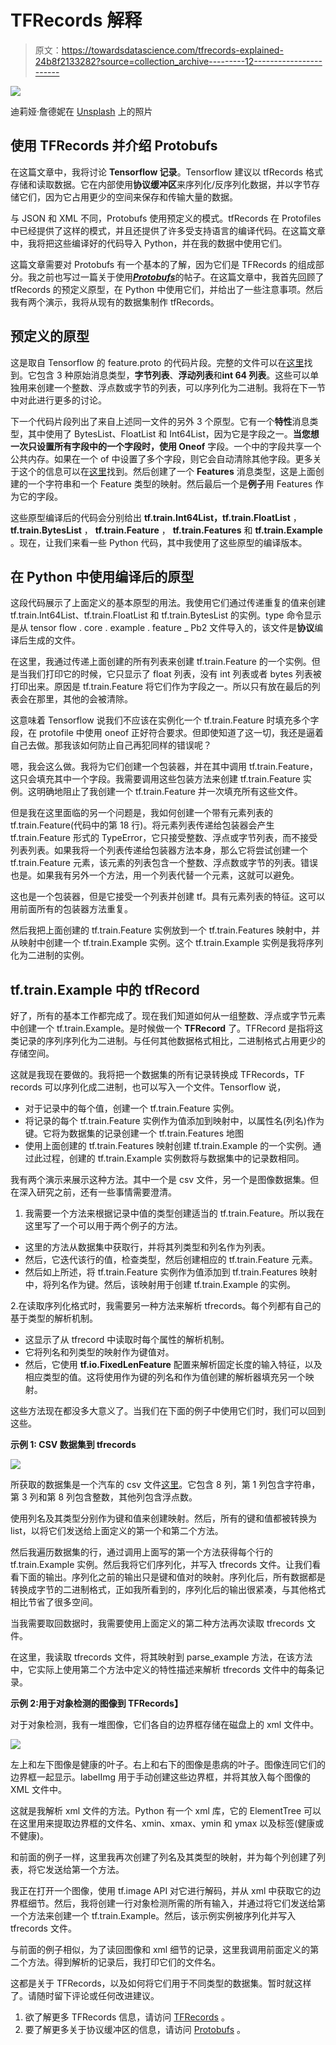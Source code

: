 # TFRecords 解释

> 原文：<https://towardsdatascience.com/tfrecords-explained-24b8f2133282?source=collection_archive---------12----------------------->

![](img/a30e70c18e33c9b7b6648d35e7315ef9.png)

迪莉娅·詹德妮在 [Unsplash](https://unsplash.com?utm_source=medium&utm_medium=referral) 上的照片

## 使用 TFRecords 并介绍 Protobufs

在这篇文章中，我将讨论 **Tensorflow 记录**。Tensorflow 建议以 tfRecords 格式存储和读取数据。它在内部使用**协议缓冲区**来序列化/反序列化数据，并以字节存储它们，因为它占用更少的空间来保存和传输大量的数据。

与 JSON 和 XML 不同，Protobufs 使用预定义的模式。tfRecords 在 Protofiles 中已经提供了这样的模式，并且还提供了许多受支持语言的编译代码。在这篇文章中，我将把这些编译好的代码导入 Python，并在我的数据中使用它们。

这篇文章需要对 Protobufs 有一个基本的了解，因为它们是 TFRecords 的组成部分。我之前也写过一篇关于使用[***Protobufs***](https://medium.com/@gshbehera/serialization-deserialization-with-protobufs-223d401f621d)的帖子。在这篇文章中，我首先回顾了 tfRecords 的预定义原型，在 Python 中使用它们，并给出了一些注意事项。然后我有两个演示，我将从现有的数据集制作 tfRecords。

## 预定义的原型

这是取自 Tensorflow 的 feature.proto 的代码片段。完整的文件可以在[这里](https://github.com/tensorflow/tensorflow/blob/master/tensorflow/core/example/feature.proto)找到。它包含 3 种原始消息类型，**字节列表**、**浮动列表**和**int 64 列表**。这些可以单独用来创建一个整数、浮点数或字节的列表，可以序列化为二进制。我将在下一节中对此进行更多的讨论。

下一个代码片段列出了来自上述同一文件的另外 3 个原型。它有一个**特性**消息类型，其中使用了 BytesList、FloatList 和 Int64List，因为它是字段之一。**当您想一次只设置所有字段中的一个字段时，使用 Oneof** 字段。一个中的字段共享一个公共内存。如果在一个 of 中设置了多个字段，则它会自动清除其他字段。更多关于这个的信息可以在[这里](https://developers.google.com/protocol-buffers/docs/proto3#oneof)找到。然后创建了一个 **Features** 消息类型，这是上面创建的一个字符串和一个 Feature 类型的映射。然后最后一个是**例子**用 Features 作为它的字段。

这些原型编译后的代码会分别给出 **tf.train.Int64List，tf.train.FloatList** ， **tf.train.BytesList** ， **tf.train.Feature** ， **tf.train.Features** 和 **tf.train.Example** 。现在，让我们来看一些 Python 代码，其中我使用了这些原型的编译版本。

## 在 Python 中使用编译后的原型

这段代码展示了上面定义的基本原型的用法。我使用它们通过传递重复的值来创建 tf.train.Int64List、tf.train.FloatList 和 tf.train.BytesList 的实例。type 命令显示是从 tensor flow . core . example . feature _ Pb2 文件导入的，该文件是**协议**编译后生成的文件。

在这里，我通过传递上面创建的所有列表来创建 tf.train.Feature 的一个实例。但是当我们打印它的时候，它只显示了 float 列表，没有 int 列表或者 bytes 列表被打印出来。原因是 tf.train.Feature 将它们作为字段之一。所以只有放在最后的列表会在那里，其他的会被清除。

这意味着 Tensorflow 说我们不应该在实例化一个 tf.train.Feature 时填充多个字段，在 protofile 中使用 oneof 正好符合要求。但即使知道了这一切，我还是逼着自己去做。那我该如何防止自己再犯同样的错误呢？

嗯，我会这么做。我将为它们创建一个包装器，并在其中调用 tf.train.Feature，这只会填充其中一个字段。我需要调用这些包装方法来创建 tf.train.Feature 实例。这明确地阻止了我创建一个 tf.train.Feature 并一次填充所有这些文件。

但是我在这里面临的另一个问题是，我如何创建一个带有元素列表的 tf.train.Feature(代码中的第 18 行)。将元素列表传递给包装器会产生 tf.train.Feature 形式的 TypeError，它只接受整数、浮点或字节列表，而不接受列表列表。如果我将一个列表传递给包装器方法本身，那么它将尝试创建一个 tf.train.Feature 元素，该元素的列表包含一个整数、浮点数或字节的列表。错误也是。如果我有另外一个方法，用一个列表代替一个元素，这就可以避免。

这也是一个包装器，但是它接受一个列表并创建 tf。具有元素列表的特征。这可以用前面所有的包装器方法重复。

然后我把上面创建的 tf.train.Feature 实例放到一个 tf.train.Features 映射中，并从映射中创建一个 tf.train.Example 实例。这个 tf.train.Example 实例是我将序列化为二进制的实例。

## tf.train.Example 中的 tfRecord

好了，所有的基本工作都完成了。现在我们知道如何从一组整数、浮点或字节元素中创建一个 tf.train.Example。是时候做一个 **TFRecord** 了。TFRecord 是指将这类记录的序列序列化为二进制。与任何其他数据格式相比，二进制格式占用更少的存储空间。

这就是我现在要做的。我将把一个数据集的所有记录转换成 TFRecords，TF records 可以序列化成二进制，也可以写入一个文件。Tensorflow 说，

*   对于记录中的每个值，创建一个 tf.train.Feature 实例。
*   将记录的每个 tf.train.Feature 实例作为值添加到映射中，以属性名(列名)作为键。它将为数据集的记录创建一个 tf.train.Features 地图
*   使用上面创建的 tf.train.Features 映射创建 tf.train.Example 的一个实例。通过此过程，创建的 tf.train.Example 实例数将与数据集中的记录数相同。

我有两个演示来展示这种方法。其中一个是 csv 文件，另一个是图像数据集。但在深入研究之前，还有一些事情需要澄清。

1.  我需要一个方法来根据记录中值的类型创建适当的 tf.train.Feature。所以我在这里写了一个可以用于两个例子的方法。

*   这里的方法从数据集中获取行，并将其列类型和列名作为列表。
*   然后，它迭代该行的值，检查类型，然后创建相应的 tf.train.Feature 元素。
*   然后如上所述，将 tf.train.Feature 实例作为值添加到 tf.train.Features 映射中，将列名作为键。然后，该映射用于创建 tf.train.Example 的实例。

2.在读取序列化格式时，我需要另一种方法来解析 tfrecords。每个列都有自己的基于类型的解析机制。

*   这显示了从 tfrecord 中读取时每个属性的解析机制。
*   它将列名和列类型的映射作为键值对。
*   然后，它使用 **tf.io.FixedLenFeature** 配置来解析固定长度的输入特征，以及相应类型的值。这将使用作为键的列名和作为值创建的解析器填充另一个映射。

这些方法现在都没多大意义了。当我们在下面的例子中使用它们时，我们可以回到这些。

**示例 1: CSV 数据集到 tfrecords**

![](img/0e43a6275f823a2bc0240420e8fe9c01.png)

所获取的数据集是一个汽车的 csv 文件[这里](https://perso.telecom-paristech.fr/eagan/class/igr204/data/cars.csv)。它包含 8 列，第 1 列包含字符串，第 3 列和第 8 列包含整数，其他列包含浮点数。

使用列名及其类型分别作为键和值来创建映射。然后，所有的键和值都被转换为 list，以将它们发送给上面定义的第一个和第二个方法。

然后我遍历数据集的行，通过调用上面写的第一个方法获得每个行的 tf.train.Example 实例。然后我将它们序列化，并写入 tfrecords 文件。让我们看看下面的输出。序列化之前的输出只是键和值对的映射。序列化后，所有数据都是转换成字节的二进制格式，正如我所看到的，序列化后的输出很紧凑，与其他格式相比节省了很多空间。

当我需要取回数据时，我需要使用上面定义的第二种方法再次读取 tfrecords 文件。

在这里，我读取 tfrecords 文件，将其映射到 parse_example 方法，在该方法中，它实际上使用第二个方法中定义的特性描述来解析 tfrecords 文件中的每条记录。

**示例 2:用于对象检测的图像到 TFRecords】**

对于对象检测，我有一堆图像，它们各自的边界框存储在磁盘上的 xml 文件中。

![](img/dec98b7e891e0cec7185faa4ba9892c2.png)

左上和左下图像是健康的叶子。右上和右下的图像是患病的叶子。图像连同它们的边界框一起显示。labelImg 用于手动创建这些边界框，并将其放入每个图像的 XML 文件中。

这就是我解析 xml 文件的方法。Python 有一个 xml 库，它的 ElementTree 可以在这里用来提取边界框的文件名、xmin、xmax、ymin 和 ymax 以及标签(健康或不健康)。

和前面的例子一样，这里我再次创建了列名及其类型的映射，并为每个列创建了列表，将它发送给第一个方法。

我正在打开一个图像，使用 tf.image API 对它进行解码，并从 xml 中获取它的边界框细节。然后，我将创建一行对象检测所需的所有输入，并通过将它们发送给第一个方法来创建一个 tf.train.Example。然后，该示例实例被序列化并写入 tfrecords 文件。

与前面的例子相似，为了读回图像和 xml 细节的记录，这里我调用前面定义的第二个方法。得到解析的记录后，我打印它们的文件名。

这都是关于 TFRecords，以及如何将它们用于不同类型的数据集。暂时就这样了。请随时留下评论或任何改进建议。

1.  欲了解更多 TFRecords 信息，请访问 [TFRecords](https://www.tensorflow.org/tutorials/load_data/tfrecord) 。
2.  要了解更多关于协议缓冲区的信息，请访问 [Protobufs](https://developers.google.com/protocol-buffers/docs/overview) 。
